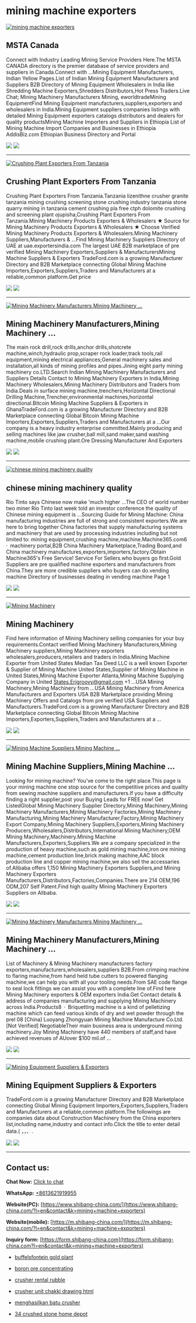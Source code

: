 # mining machine exporters

<a href="https://swt.shibang-china.com/?l=en&img&k=mining+machine+exporters" target="_blank">![mining machine exporters](http://static.shibang-china.com/all-800x300/1000.jpg)</a>

## MSTA Canada
Connect with Industry Leading Mining Service Providers Here.The MSTA CANADA directory is the premier database of service providers and suppliers in Canada.Connect with …Mining Equipment Manufacturers, Indian Yellow Pages.List of Indian Mining Equipment Manufacturers and Suppliers B2B Directory of Mining Equipment Wholesalers in India like Shredding Machine Exporters,Shredders Distributors,Hot Press Traders.Live Chat; Mining Machinery Manufacturers Mining, eworldtradeMining EquipmentFind Mining Equipment manufacturers,suppliers,exporters and wholesalers in India.Mining Equipment suppliers companies listings with detailed Mining Equipment exporters catalogs distributors and dealers for quality productsMining Machine Importers and Suppliers in Ethiopia List of Mining Machine Import Companies and Businesses in Ethiopia AddisBiz.com Ethiopian Business Directory and Portal


<a href="https://whatsapp.shibangsoft.com/WhatsApp.php" target="_blank" title="WhatsApp">![](http://static.shibang-china.com/icon/whatsapp.png)</a> <a href="https://swt.shibang-china.com/?l=en&icon&k=mining+machine+exporters" target="_blank">![](http://static.shibang-china.com/icon/chat-en.png)</a>

---

<a href="https://swt.shibang-china.com/?l=en&img&k=mining+machine+exporters" target="_blank">![Crushing Plant Exporters From Tanzania](http://static.shibang-china.com/all-800x300/799.jpg)</a>

## Crushing Plant Exporters From Tanzania
Crushing Plant Exporters From Tanzania.Tanzania lizenithne crusher granite tanzania mining crushing screening stone crushing industry tanzania stone quarry mining in tanzania cement crushing pla free ctph dolomite crushing and screening plant ojupisha,Crushing Plant Exporters From Tanzania.Mining Machinery Products Exporters &amp; Wholesalers ★ Source for Mining Machinery Products Exporters &amp; Wholesalers ★ Choose Verified Mining Machinery Products Exporters &amp; Wholesalers.Mining Machinery Suppliers,Manufacturers &amp; …Find Mining Machinery Suppliers Directory of UAE at uae.exportersindia.com The largest UAE B2B marketplace of pre verified Mining Machinery Exporters,Suppliers &amp; ManufacturersMining Machine Suppliers &amp; Exporters TradeFord.com is a growing Manufacturer Directory and B2B Marketplace connecting Global Mining Machine Importers,Exporters,Suppliers,Traders and Manufacturers at a reliable,common platform.Get price


<a href="https://whatsapp.shibangsoft.com/WhatsApp.php" target="_blank" title="WhatsApp">![](http://static.shibang-china.com/icon/whatsapp.png)</a> <a href="https://swt.shibang-china.com/?l=en&icon&k=mining+machine+exporters" target="_blank">![](http://static.shibang-china.com/icon/chat-en.png)</a>

---

<a href="https://swt.shibang-china.com/?l=en&img&k=mining+machine+exporters" target="_blank">![Mining Machinery Manufacturers,Mining Machinery …](http://static.shibang-china.com/all-800x300/1106.jpg)</a>

## Mining Machinery Manufacturers,Mining Machinery …
The main rock drill,rock drills,anchor drills,shotcrete machine,winch,hydraulic prop,scraper rock loader,track tools,rail equipment,mining electrical appliances;General machinery sales and installation,all kinds of mining profiles and pipes.Jining eight party mining machinery co.LTD.Search Indian Mining Machinery Manufacturers and Suppliers Details Contact to Mining Machinery Exporters in India,Mining Machinery Wholesalers,Mining Machinery Distributors and Traders from India.Deals in surface mining machine,trenchers,Horizontal Directional Drilling Machine,Trencher,environmental machines,horizontal directional.Bitcoin Mining Machine Suppliers &amp; Exporters in GhanaTradeFord.com is a growing Manufacturer Directory and B2B Marketplace connecting Global Bitcoin Mining Machine Importers,Exporters,Suppliers,Traders and Manufacturers at a …Our company is a heavy industry enterprise committed.Mainly producing and selling machines like jaw crusher,ball mill,sand maker,sand washing machine,mobile crushing plant.Ore Dressing Manufacturer And Exporters


<a href="https://whatsapp.shibangsoft.com/WhatsApp.php" target="_blank" title="WhatsApp">![](http://static.shibang-china.com/icon/whatsapp.png)</a> <a href="https://swt.shibang-china.com/?l=en&icon&k=mining+machine+exporters" target="_blank">![](http://static.shibang-china.com/icon/chat-en.png)</a>

---

<a href="https://swt.shibang-china.com/?l=en&img&k=mining+machine+exporters" target="_blank">![chinese mining machinery quality](http://static.shibang-china.com/all-800x300/890.jpg)</a>

## chinese mining machinery quality
Rio Tinto says Chinese now make 'much higher …The CEO of world number two miner Rio Tinto last week told an investor conference the quality of Chinese mining equipment is …Sourcing Guide for Mining Machine: China manufacturing industries are full of strong and consistent exporters.We are here to bring together China factories that supply manufacturing systems and machinery that are used by processing industries including but not limited to: mining equipment,crushing machine,machine.Machine365.com6&ensp;&#0183;&ensp;machinery portal,B2B China Machinery Marketplace,Trading Board,and China machinery manufactures,exporters,importers,factory.Obtain Machine365's Free Service! Service For Sellers.who buyers go first.Gold Suppliers are pre qualified machine exporters and manufacturers from China.They are more credible suppliers who buyers can do.vending machine Directory of businesses dealing in vending machine Page 1


<a href="https://whatsapp.shibangsoft.com/WhatsApp.php" target="_blank" title="WhatsApp">![](http://static.shibang-china.com/icon/whatsapp.png)</a> <a href="https://swt.shibang-china.com/?l=en&icon&k=mining+machine+exporters" target="_blank">![](http://static.shibang-china.com/icon/chat-en.png)</a>

---

<a href="https://swt.shibang-china.com/?l=en&img&k=mining+machine+exporters" target="_blank">![Mining Machinery](http://static.shibang-china.com/all-800x300/110.jpg)</a>

## Mining Machinery
Find here information of Mining Machinery selling companies for your buy requirements.Contact verified Mining Machinery Manufacturers,Mining Machinery suppliers,Mining Machinery exporters wholesalers,producers,retailers and traders in India.Mining Machine Exporter from United States Median Tax Deed LLC is a well known Exporter &amp; Supplier of Mining Machine United States,Supplier of Mining Machine in United States,Mining Machine Exporter Atlanta,Mining Machine Supplying Company in United States.Erigroovy@gmail.com +1 …USA Mining Machinery,Mining Machinery from …USA Mining Machinery from America Manufacturers and Exporters USA B2B Marketplace providing Mining Machinery Offers and Catalogs from pre verified USA Suppliers and Manufacturers.TradeFord.com is a growing Manufacturer Directory and B2B Marketplace connecting Global Bitcoin Mining Machine Importers,Exporters,Suppliers,Traders and Manufacturers at a …


<a href="https://whatsapp.shibangsoft.com/WhatsApp.php" target="_blank" title="WhatsApp">![](http://static.shibang-china.com/icon/whatsapp.png)</a> <a href="https://swt.shibang-china.com/?l=en&icon&k=mining+machine+exporters" target="_blank">![](http://static.shibang-china.com/icon/chat-en.png)</a>

---

<a href="https://swt.shibang-china.com/?l=en&img&k=mining+machine+exporters" target="_blank">![Mining Machine Suppliers,Mining Machine …](http://static.shibang-china.com/all-800x300/1085.jpg)</a>

## Mining Machine Suppliers,Mining Machine …
Looking for mining machine? You’ve come to the right place.This page is your mining machine one stop source for the competitive prices and quality from sewing machine suppliers and manufacturers.If you have a difficulty finding a right supplier,post your Buying Leads for FREE now! Get ListedGlobal Mining Machinery Supplier Directory,Mining Machinery,Mining Machinery Manufacturers,Mining Machinery Factories,Mining Machinery Manufacturing,Mining Machinery Manufacturer,Factory,Mining Machinery Export Company,Mining Machinery Suppliers,Exporters,Mining Machinery Producers,Wholesalers,Distributors,International Mining Machinery,OEM Mining Machinery,Machinery.Mining Machine Manufacturers,Exporters,Suppliers.We are a company specialized in the production of heavy machine,such as gold mining machine,iron ore mining machine,cement production line,brick making machine,AAC block production line and copper mining machine,we also sell the accessaries of.Alibaba offers 1,150 Mining Machinery Exporters Suppliers,and Mining Machinery Exporters Manufacturers,Distributors,Factories,Companies.There are 214 OEM,196 ODM,207 Self Patent.Find high quality Mining Machinery Exporters Suppliers on Alibaba.


<a href="https://whatsapp.shibangsoft.com/WhatsApp.php" target="_blank" title="WhatsApp">![](http://static.shibang-china.com/icon/whatsapp.png)</a> <a href="https://swt.shibang-china.com/?l=en&icon&k=mining+machine+exporters" target="_blank">![](http://static.shibang-china.com/icon/chat-en.png)</a>

---

<a href="https://swt.shibang-china.com/?l=en&img&k=mining+machine+exporters" target="_blank">![Mining Machinery Manufacturers,Mining Machinery …](http://static.shibang-china.com/all-800x300/797.jpg)</a>

## Mining Machinery Manufacturers,Mining Machinery …
List of Machinery &amp; Mining Machinery manufacturers factory exporters,manufacturers,wholesalers,suppliers B2B.From crimping machine to flaring machine,from hand held tube cutters to powered flanging machine,we can help you with all your tooling needs.From SAE code flange to seal lock fittings we can assist you with a complete line of.Find here Mining Machinery exporters &amp; OEM exporters India.Get Contact details &amp; address of companies manufacturing and supplying Mining Machinery across India.Products8&ensp;&#0183;&ensp;Briquetting machine is a kind of pelletizing machine which can feed various kinds of dry and wet powder through the prel 08 [China] Luoyang Zhongyuan Mining Machine Manufacture Co.Ltd.[Not Verified] NegotiableTheir main business area is underground mining machinery.Joy Mining Machinery have 440 members of staff,and have achieved revenues of AUover $100 mil.of …


<a href="https://whatsapp.shibangsoft.com/WhatsApp.php" target="_blank" title="WhatsApp">![](http://static.shibang-china.com/icon/whatsapp.png)</a> <a href="https://swt.shibang-china.com/?l=en&icon&k=mining+machine+exporters" target="_blank">![](http://static.shibang-china.com/icon/chat-en.png)</a>

---

<a href="https://swt.shibang-china.com/?l=en&img&k=mining+machine+exporters" target="_blank">![Mining Equipment Suppliers &amp; Exporters](http://static.shibang-china.com/all-800x300/252.jpg)</a>

## Mining Equipment Suppliers &amp; Exporters
TradeFord.com is a growing Manufacturer Directory and B2B Marketplace connecting Global Mining Equipment Importers,Exporters,Suppliers,Traders and Manufacturers at a reliable,common platform.The followings are companies data about Construction Machinery from the China exporters list,including name,industry and contact info.Click the title to enter detail data.( ，，、.

<a href="https://whatsapp.shibangsoft.com/WhatsApp.php" target="_blank" title="WhatsApp">![](http://static.shibang-china.com/icon/whatsapp.png)</a> <a href="https://swt.shibang-china.com/?l=en&icon&k=mining+machine+exporters" target="_blank">![](http://static.shibang-china.com/icon/chat-en.png)</a>

---
## Contact us:

**Chat Now:** [Click to chat](https://swt.shibang-china.com?l=en&contact&k=mining+machine+exporters)

**WhatsApp:**  [+8613621919955](https://whatsapp.shibangsoft.com/WhatsApp.php)

**Website(PC):** [https://www.shibang-china.com/](https://www.shibang-china.com/?l=en&contact&k=mining+machine+exporters)

**Website(mobile):** [https://m.shibang-china.com/](https://m.shibang-china.com/?l=en&contact&k=mining+machine+exporters)

**Inquiry form:** [https://form.shibang-china.com](https://form.shibang-china.com?l=en&contact&k=mining+machine+exporters)

* [buffelsfontein gold plant](../142/buffelsfontein%20gold%20plant.md)

* [boron ore concentrating](../142/boron%20ore%20concentrating.md)

* [crusher rental rubble](../142/crusher%20rental%20rubble.md)

* [crusher unit chakki drawing html](../146/crusher%20unit%20chakki%20drawing%20html.md)

* [menghasilkan batu crusher](../148/menghasilkan%20batu%20crusher.md)

* [34 crushed stone home depot](../143/34%20crushed%20stone%20home%20depot.md)